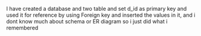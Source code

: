 I have created a database and two table and set d_id as primary key and used it for reference by using Foreign key and inserted the values in it, and i dont know much about schema or ER diagram so i just did what i remembered

